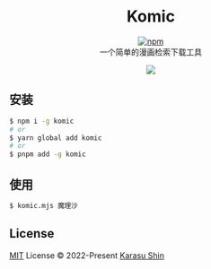 <div align="center">

# Komic

[![npm](https://img.shields.io/npm/v/komic?color=0f81c1)](https://npmjs.com/package/komic)  
一个简单的漫画检索下载工具

![](https://s1.ax1x.com/2022/05/17/Ohg11I.gif)

</div>

## 安装

```bash
$ npm i -g komic
# or
$ yarn global add komic
# or
$ pnpm add -g komic
```

## 使用

```bash
$ komic.mjs 魔理沙
```

## License
[MIT](./LICENSE) License © 2022-Present [Karasu Shin](https://github.com/KarasuShin)

